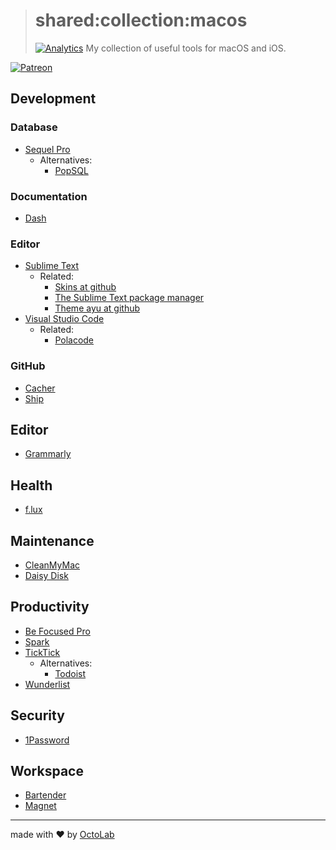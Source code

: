 > # shared:collection:macos
> [![Analytics](https://ga-beacon.appspot.com/UA-109817251-4/shared/collection:apple?pixel)](https://github.com/kamilsk/shared/tree/collection)
> My collection of useful tools for macOS and iOS.

[![Patreon](https://img.shields.io/badge/patreon-donate-orange.svg)](https://www.patreon.com/octolab)

## Development

### Database

- [Sequel Pro](https://www.sequelpro.com/)
  - Alternatives:
    - [PopSQL](https://popsql.io/)

### Documentation

- [Dash](https://kapeli.com/dash)

### Editor

- [Sublime Text](https://www.sublimetext.com/)
  - Related:
    - [Skins at github](https://github.com/deathaxe/sublime-skins)
    - [The Sublime Text package manager](https://packagecontrol.io/)
    - [Theme ayu at github](https://github.com/dempfi/ayu)
- [Visual Studio Code](https://code.visualstudio.com/)
  - Related:
    - [Polacode](https://marketplace.visualstudio.com/items?itemName=pnp.polacode)

### GitHub

- [Cacher](https://www.cacher.io/)
- [Ship](https://www.realartists.com/)

## Editor

- [Grammarly](https://www.grammarly.com/)

## Health

- [f.lux](https://justgetflux.com/)

## Maintenance

- [CleanMyMac](https://macpaw.com/cleanmymac)
- [Daisy Disk](https://daisydiskapp.com/)

## Productivity

- [Be Focused Pro](https://itunes.apple.com/app/be-focused-pro-focus-timer/id961632517)
- [Spark](https://sparkmailapp.com/)
- [TickTick](https://ticktick.com/)
  - Alternatives:
    - [Todoist](https://todoist.com/)
- [Wunderlist](https://www.wunderlist.com/)

## Security

- [1Password](https://1password.com/)

## Workspace

- [Bartender](https://www.macbartender.com/)
- [Magnet](http://magnet.crowdcafe.com/)

---

made with ❤️ by [OctoLab](https://www.octolab.org/)
